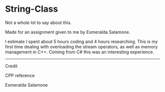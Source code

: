 # String-Class
Not a whole lot to say about this.


Made for an assignment given to me by Esmeralda Salamone.


I estimate I spent about 5 hours coding and 4 hours researching. This is my first time dealing with overloading the stream operators, as well as memory management in C++. Coming from C# this was an interesting experience.

___

Credit


CPP reference


Esmeralda Salamone
